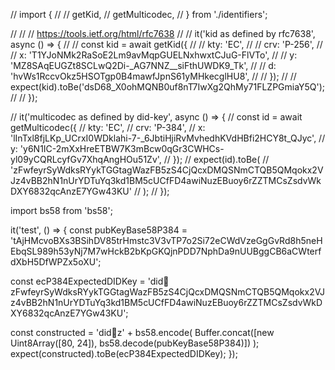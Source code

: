 // import {
// // getKid,
// getMulticodec,
// } from './identifiers';

// // // https://tools.ietf.org/html/rfc7638
// // it('kid as defined by rfc7638', async () => {
// // const kid = await getKid({
// // kty: 'EC',
// // crv: 'P-256',
// // x: 'T1YJoNMk2RaSoE2Lm9avMqpGUELNxhwxtCJuG-FlVTo',
// // y: 'MZ8SAqEUGZt8SCLwQ2Di-\_AG7NNZ\_\_siFthUWDK9_Tk',
// // d: 'hvWs1RccvOkz5HSOTgp0B4mawfJpnS61yMHkecglHU8',
// // });
// // expect(kid).toBe('dsD68_X0ohMQNB0uf8nT7IwXg2QhMy71FLZPGmiaY5Q');
// // });

// it('multicodec as defined by did-key', async () => {
// const id = await getMulticodec({
// kty: 'EC',
// crv: 'P-384',
// x: 'lInTxl8fjLKp_UCrxI0WDklahi-7-\_6JbtiHjiRvMvhedhKVdHBfi2HCY8t_QJyc',
// y: 'y6N1IC-2mXxHreETBW7K3mBcw0qGr3CWHCs-yl09yCQRLcyfGv7XhqAngHOu51Zv',
// });
// expect(id).toBe(
// 'zFwfeyrSyWdksRYykTGGtagWazFB5zS4CjQcxDMQSNmCTQB5QMqokx2VJz4vBB2hN1nUrYDTuYq3kd1BM5cUCfFD4awiNuzEBuoy6rZZTMCsZsdvWkDXY6832qcAnzE7YGw43KU'
// );
// });

import bs58 from 'bs58';

it('test', () => {
const pubKeyBase58P384 =
'tAjHMcvoBXs3BSihDV85trHmstc3V3vTP7o2Si72eCWdVzeGgGvRd8h5neHEbqSL989h53yNj7M7wHckB2bKpGKQjnPDD7NphDa9nUUBggCB6aCWterfdXbH5DfWPZx5oXU';

const ecP384ExpectedDIDKey =
'did:key:zFwfeyrSyWdksRYykTGGtagWazFB5zS4CjQcxDMQSNmCTQB5QMqokx2VJz4vBB2hN1nUrYDTuYq3kd1BM5cUCfFD4awiNuzEBuoy6rZZTMCsZsdvWkDXY6832qcAnzE7YGw43KU';

const constructed =
'did:key:z' +
bs58.encode(
Buffer.concat([new Uint8Array([80, 24]), bs58.decode(pubKeyBase58P384)])
);
expect(constructed).toBe(ecP384ExpectedDIDKey);
});
